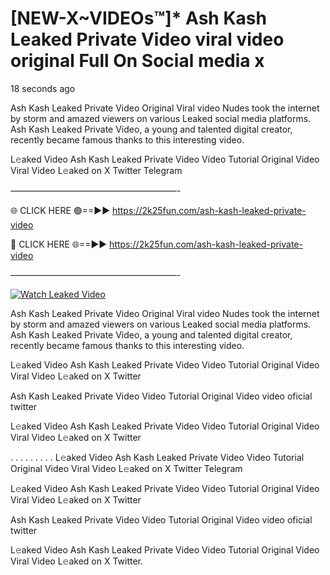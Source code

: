# [NEW-X~VIDEOs™]* Ash Kash Leaked Private Video viral video original Full On Social media x

18 seconds ago

Ash Kash Leaked Private Video Original Viral video Nudes took the internet by storm and amazed viewers on various Leaked social media platforms. Ash Kash Leaked Private Video, a young and talented digital creator, recently became famous thanks to this interesting video.

L𝚎aked Video Ash Kash Leaked Private Video Video Tutorial Original Video Viral Video L𝚎aked on X Twitter Telegram

———————————————————-

🌐 CLICK HERE 🟢==►► https://2k25fun.com/ash-kash-leaked-private-video

🔴 CLICK HERE 🌐==►► https://2k25fun.com/ash-kash-leaked-private-video

———————————————————-

[![Watch Leaked Video](https://miro.medium.com/v2/resize:fit:828/format:webp/1*cilzJN44JGOrTw9NJCrNHA.gif "Watch Leaked Video")](https://2k25fun.com/ash-kash-leaked-private-video)

Ash Kash Leaked Private Video Original Viral video Nudes took the internet by storm and amazed viewers on various Leaked social media platforms. Ash Kash Leaked Private Video, a young and talented digital creator, recently became famous thanks to this interesting video.

L𝚎aked Video Ash Kash Leaked Private Video Video Tutorial Original Video Viral Video L𝚎aked on X Twitter

Ash Kash Leaked Private Video Video Tutorial Original Video video oficial twitter

L𝚎aked Video Ash Kash Leaked Private Video Video Tutorial Original Video Viral Video L𝚎aked on X Twitter

. . . . . . . . . L𝚎aked Video Ash Kash Leaked Private Video Video Tutorial Original Video Viral Video L𝚎aked on X Twitter Telegram

L𝚎aked Video Ash Kash Leaked Private Video Video Tutorial Original Video Viral Video L𝚎aked on X Twitter

Ash Kash Leaked Private Video Video Tutorial Original Video video oficial twitter

L𝚎aked Video Ash Kash Leaked Private Video Video Tutorial Original Video Viral Video L𝚎aked on X Twitter.